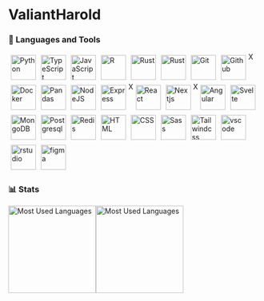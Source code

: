 # ValiantHarold

<!--
**ValiantHarold/ValiantHarold** is a ✨ _special_ ✨ repository because its `README.md` (this file) appears on your GitHub profile.

Here are some ideas to get you started:

- 🔭 I’m currently working on ...
- 🌱 I’m currently learning ...
- 👯 I’m looking to collaborate on ...
- 🤔 I’m looking for help with ...
- 💬 Ask me about ...
- 📫 How to reach me: ...
- 😄 Pronouns: ...
- ⚡ Fun fact: ...
-->

<!-- https://github.com/anuraghazra/github-readme-stats/blob/master/readme.md -->

### 🧰 Languages and Tools

<div style="display: flex; flex-direction: row; flex-wrap: wrap;">

   <!-- Languages -->
   <img alt="Python" width="50px" style="padding:5px;" src="https://cdn.jsdelivr.net/gh/devicons/devicon/icons/python/python-original.svg" />
   <img alt="TypeScript" width="50px" style="padding:5px;" src="https://cdn.jsdelivr.net/gh/devicons/devicon/icons/typescript/typescript-original.svg" />
   <img alt="JavaScript" width="50px" style="padding:5px;" src="https://cdn.jsdelivr.net/gh/devicons/devicon/icons/javascript/javascript-original.svg" />
   <img alt="R" width="50px" style="padding:5px;" src="https://cdn.jsdelivr.net/gh/devicons/devicon/icons/r/r-original.svg" />
   <img alt="Rust" width="50px" style="padding:5px;" src="https://cdn.jsdelivr.net/gh/devicons/devicon/icons/rust/rust-plain.svg" />
   <picture>
      <source media="(prefers-color-scheme: dark)" srcset="https://cdn.jsdelivr.net/gh/devicons/devicon/icons/rust/rust-plain.svg" width="100px">
      <img alt="Rust" src="https://cdn.jsdelivr.net/gh/devicons/devicon/icons/rust/rust-plain.svg" width="50px" style="padding:5px;">
   </picture>

   <!-- Source Control -->
   <img alt="Git" width="50px" style="padding:5px;" src="https://cdn.jsdelivr.net/gh/devicons/devicon/icons/git/git-original.svg" />
   <img alt="Github" width="50px" style="padding:5px;" src="https://cdn.jsdelivr.net/gh/devicons/devicon/icons/github/github-original.svg" /> X
   <img alt="Docker" width="50px" style="padding:5px;" src="https://cdn.jsdelivr.net/gh/devicons/devicon/icons/docker/docker-original.svg" />

   <!-- Technologies -->
   <img alt="Pandas" width="50px" style="padding:5px;" src="https://cdn.jsdelivr.net/gh/devicons/devicon/icons/pandas/pandas-original.svg" />
   <img alt="NodeJS" width="50px" style="padding:5px;" src="https://cdn.jsdelivr.net/gh/devicons/devicon/icons/nodejs/nodejs-original.svg" />
   <img alt="Express" width="50px" style="padding:5px;" src="https://cdn.jsdelivr.net/gh/devicons/devicon/icons/express/express-original.svg" /> X
   <img alt="React" width="50px" style="padding:5px;" src="https://cdn.jsdelivr.net/gh/devicons/devicon/icons/react/react-original.svg" />
   <img alt="Nextjs" width="50px" style="padding:5px;" src="https://cdn.jsdelivr.net/gh/devicons/devicon/icons/nextjs/nextjs-original.svg" /> X
   <img alt="Angular" width="50px" style="padding:5px;" src="https://cdn.jsdelivr.net/gh/devicons/devicon/icons/angularjs/angularjs-original.svg" />
   <img alt="Svelte" width="50px" style="padding:5px;" src="https://cdn.jsdelivr.net/gh/devicons/devicon/icons/svelte/svelte-original.svg" />

   <!-- Databases -->
   <img alt="MongoDB" width="50px" style="padding:5px;" src="https://cdn.jsdelivr.net/gh/devicons/devicon/icons/mongodb/mongodb-original.svg" />
   <img alt="Postgresql" width="50px" style="padding:5px;" src="https://cdn.jsdelivr.net/gh/devicons/devicon/icons/postgresql/postgresql-original.svg" />
   <img alt="Redis" width="50px" style="padding:5px;" src="https://cdn.jsdelivr.net/gh/devicons/devicon/icons/redis/redis-original.svg" />

   <!-- Building Blocks -->
   <img alt="HTML" width="50px" style="padding:5px;" src="https://cdn.jsdelivr.net/gh/devicons/devicon/icons/html5/html5-original.svg" />
   <img alt="CSS" width="50px" style="padding:5px;" src="https://cdn.jsdelivr.net/gh/devicons/devicon/icons/css3/css3-original.svg" />
   <img alt="Sass" width="50px" style="padding:5px;" src="https://cdn.jsdelivr.net/gh/devicons/devicon/icons/sass/sass-original.svg" />
   <img alt="Tailwindcss" width="50px" style="padding:5px;" src="https://cdn.jsdelivr.net/gh/devicons/devicon/icons/tailwindcss/tailwindcss-plain.svg" />

   <!-- Tools -->
   <img alt="vscode" width="50px" style="padding:5px;" src="https://cdn.jsdelivr.net/gh/devicons/devicon/icons/vscode/vscode-original.svg" />
   <img alt="rstudio" width="50px" style="padding:5px;" src="https://cdn.jsdelivr.net/gh/devicons/devicon/icons/rstudio/rstudio-original.svg" />
   <img alt="figma" width="50px" style="padding:5px;" src="https://cdn.jsdelivr.net/gh/devicons/devicon/icons/figma/figma-original.svg" />
</div>

### 📊 Stats

<div style="display: flex; flex-direction: row; flex-wrap: wrap;">

   <picture>
      <source media="(prefers-color-scheme: dark)" srcset="https://github-readme-stats.vercel.app/api?username=ValiantHarold&count_private=true&show_icons=true&hide=stars&theme=tokyonight">
      <img alt="Most Used Languages" src="https://github-readme-stats.vercel.app/api?username=ValiantHarold&count_private=true&show_icons=true&hide=stars&theme=buefy" height=175 >
   </picture>

   <picture>
      <source media="(prefers-color-scheme: dark)" srcset="https://github-readme-stats.vercel.app/api/top-langs/?username=ValiantHarold&layout=compact&theme=tokyonight">
      <img alt="Most Used Languages" src="https://github-readme-stats.vercel.app/api/top-langs/?username=ValiantHarold&layout=compact&theme=buefy" height=175>
   </picture>
</div>

<!-- May use later -->
<!-- <img alt="Most Used Languages" src="https://github-readme-stats.vercel.app/api/pin/?username=ValiantHarold&repo=reponame" height=150 > -->
